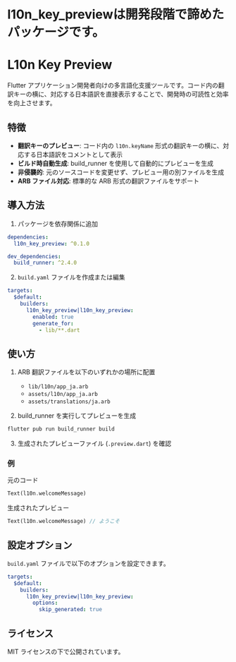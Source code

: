 # l10n_key_previewは開発段階で諦めたパッケージです。

# L10n Key Preview

Flutter アプリケーション開発者向けの多言語化支援ツールです。コード内の翻訳キーの横に、対応する日本語訳を直接表示することで、開発時の可読性と効率を向上させます。

## 特徴

- **翻訳キーのプレビュー**: コード内の `l10n.keyName` 形式の翻訳キーの横に、対応する日本語訳をコメントとして表示
- **ビルド時自動生成**: build_runner を使用して自動的にプレビューを生成
- **非侵襲的**: 元のソースコードを変更せず、プレビュー用の別ファイルを生成
- **ARB ファイル対応**: 標準的な ARB 形式の翻訳ファイルをサポート

## 導入方法

1. パッケージを依存関係に追加

```yaml
dependencies:
  l10n_key_preview: ^0.1.0

dev_dependencies:
  build_runner: ^2.4.0
```

2. `build.yaml` ファイルを作成または編集

```yaml
targets:
  $default:
    builders:
      l10n_key_preview|l10n_key_preview:
        enabled: true
        generate_for:
          - lib/**.dart
```

## 使い方

1. ARB 翻訳ファイルを以下のいずれかの場所に配置

   - `lib/l10n/app_ja.arb`
   - `assets/l10n/app_ja.arb`
   - `assets/translations/ja.arb`

2. build_runner を実行してプレビューを生成

```bash
flutter pub run build_runner build
```

3. 生成されたプレビューファイル (`.preview.dart`) を確認

### 例

元のコード

```dart
Text(l10n.welcomeMessage)
```

生成されたプレビュー

```dart
Text(l10n.welcomeMessage) // ようこそ
```

## 設定オプション

`build.yaml` ファイルで以下のオプションを設定できます。

```yaml
targets:
  $default:
    builders:
      l10n_key_preview|l10n_key_preview:
        options:
          skip_generated: true
```

## ライセンス

MIT ライセンスの下で公開されています。
